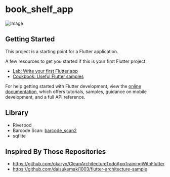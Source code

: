 # book_shelf_app

![image](https://github.com/YuukiHayashi0510/my_book_shelf_app/assets/88963450/07bcb170-7091-4251-b342-c1b178ac4443)



## Getting Started

This project is a starting point for a Flutter application.

A few resources to get you started if this is your first Flutter project:

- [Lab: Write your first Flutter app](https://docs.flutter.dev/get-started/codelab)
- [Cookbook: Useful Flutter samples](https://docs.flutter.dev/cookbook)

For help getting started with Flutter development, view the
[online documentation](https://docs.flutter.dev/), which offers tutorials,
samples, guidance on mobile development, and a full API reference.

## Library

- Riverpod
- Barcode Scan: [barcode_scan2](https://pub.dev/documentation/barcode_scan2/latest/)
- sqflite

## Inspired By Those Repositories

- https://github.com/okaryo/CleanArchitectureTodoAppTrainingWithFlutter
- https://github.com/daisukemaki1003/flutter-architecture-sample
